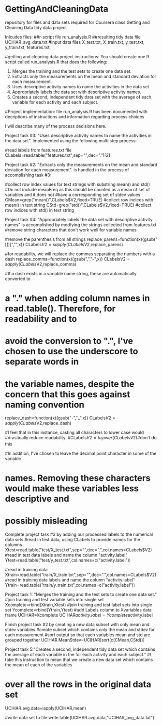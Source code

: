GettingAndCleaningData
======================
repository for files and data sets required for Coursera class Getting and Cleaning Data
tidy data project

Inlcudes files: 
##r-script file
run_analysis.R
##resulting tidy data file
UCIHAR_avg_data.txt
#input data files
X_test.txt,
X_train.txt,
y_test.txt,
y_train.txt,
features.txt,

#getting and cleaning data project instructions:
You should create one R script called run_analysis.R that does the following:

1. Merges the training and the test sets to create one data set.
2. Extracts only the measurements on the mean and standard deviation for each
   measurement. 
3. Uses descriptive activity names to name the activities in the data set
4. Appropriately labels the data set with descriptive activity names. 
5. Creates a second, independent tidy data set with the average of each variable 
   for each activity and each subject.

#Project implementation: 
file run_analysis.R has been documented with decriptions of instructions and information
regarding process choices

I will describe many of the process decisions here.

Project task #3: "Uses descriptive activity names to name the activities in the data set".
Implemented using the following multi step process:

#read labels from features.txt file 
CLabels=read.table("features.txt",sep="",dec=".")[2]

Project task #2: "Extracts only the measurements on the mean and standard deviation for each measurement". 
is handled in the process of accomplishing task #3:

#collect row index values for text strings with substring mean() and std()
#Do not include meanFreq as this should be counted as a mean of set of variables and it does not
#have a corresponding set of stdev values
CMean=grep("mean()",CLabels$V2,fixed=TRUE) #collect row indices with mean() in text string 
CStd=grep("std()",CLabels$V2,fixed=TRUE) #collect row indices with std() in text string
 
Project task #4: "Appropriately labels the data set with descriptive activity names" is accomplished by 
modfying the strings collected from features.txt
#remove string characters that don't work well for variable names

#remove the parenthesis from all strings
replace_parens=function(x){gsub("[()]","",x)}
CLabels$V2=sapply(CLabels$V2,replace_parens)

#for readability, we will replace the commas separating the numbers with a dash
replace_comma=function(x){gsub(",","-",x)}
CLabels$V2=sapply(CLabels$V2,replace_comma)

#If a dash exists in a variable name string, these are automatically converted to 
# a "." when adding column names in read.table(). Therefore, for readability and to 
# avoid the conversion to ".", I've chosen to use the underscore to separate words in 
# the variable names, despite the concern that this goes against naming convention
replace_dash=function(x){gsub("-","_",x)}
CLabels$V2=sapply(CLabels$V2,replace_dash)

#I feel that in this instance, casting all characters to lower case would 
#drastically reduce readability.
#CLabels$V2=to_lower(CLabels$V2)#don't do this

#In addition, I've chosen to leave the decimal point character in some of the variable 
# names. Removing these characters would make these variables less descriptive and 
# possibly misleading

Complete project task #3 by adding our processed labels to the numerical data sets
#read in test data, using CLabels to provide names for the columns
Xtest=read.table("test/X_test.txt",sep="",dec=".",col.names=CLabels$V2)
#read in test data labels and name the column "activity.label"
Ytest=read.table("test/y_test.txt",col.names=c("activity.label"))

#read in training data
Xtrain=read.table("train/X_train.txt",sep="",dec=".",col.names=CLabels$V2)
#read in training data labels and name the column "activity.label"
Ytrain=read.table("train/y_train.txt",col.names=c("activity.label"))

Project task 1: "Merges the training and the test sets to create one data set."
#join training and test variable sets into single set
Xcomplete=rbind(Xtrain,Xtest)
#join training and test label sets into single set
Ycomplete=rbind(Ytrain,Ytest)
#add Labels column to Xvariables data frame
UCIHAR=Xcomplete
UCIHAR$activity.label=Ycomplete$activity.label

Finish project task #2 by creating a new data subset with only mean and stdev variables
#create subset which contains only the mean and stdev for each measurement
#sort output so that each variables mean and std are grouped together
UCIHAR.MeanStdev=UCIHAR[sort(c(CMean,CStd))]

Project task 5:"Creates a second, independent tidy data set which contains the average of each variable in the for each activity and each subject."
#I take this instruction to mean that we create a new data set which contains the mean of each of the variables
#   over all the rows in the original data set
UCIHAR.avg.data=lapply(UCIHAR,mean)

#write data set to file
write.table(UCIHAR.avg.data,"UCIHAR_avg_data.txt")
